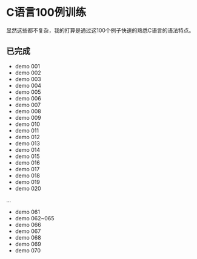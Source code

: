 # C语言100例训练

显然这些都不复杂，我的打算是通过这100个例子快速的熟悉C语言的语法特点。

## 已完成
- demo 001
- demo 002
- demo 003
- demo 004
- demo 005
- demo 006
- demo 007
- demo 008
- demo 009
- demo 010
- demo 011
- demo 012
- demo 013
- demo 014
- demo 015
- demo 016
- demo 017
- demo 018
- demo 019
- demo 020


...


- demo 061
- demo 062~065
- demo 066
- demo 067
- demo 068
- demo 069
- demo 070
